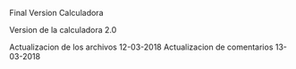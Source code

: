 Final Version Calculadora

Version de la calculadora 2.0

Actualizacion de los archivos 12-03-2018
Actualizacion de comentarios  13-03-2018

